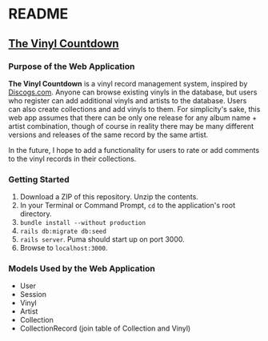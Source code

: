# README

## [The Vinyl Countdown](https://the-vinyl-countdown.herokuapp.com)

### Purpose of the Web Application

**The Vinyl Countdown** is a vinyl record management system, inspired by [Discogs.com](discogs.com). Anyone can browse existing vinyls in the database, but users who register can add additional vinyls and artists to the database. Users can also create collections and add vinyls to them. For simplicity's sake, this web app assumes that there can be only one release for any album name + artist combination, though of course in reality there may be many different versions and releases of the same record by the same artist.

In the future, I hope to add a functionality for users to rate or add comments to the vinyl records in their collections.

### Getting Started

1. Download a ZIP of this repository.  Unzip the contents.
2. In your Terminal or Command Prompt, `cd` to the application's root directory.
3. `bundle install --without production`
4. `rails db:migrate db:seed` 
6. `rails server`.  Puma should start up on port 3000.
7. Browse to `localhost:3000`.

### Models Used by the Web Application
* User
* Session
* Vinyl
* Artist
* Collection
* CollectionRecord (join table of Collection and Vinyl)